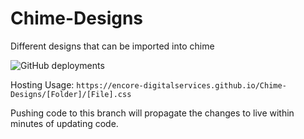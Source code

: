 # Chime-Designs
Different designs that can be imported into chime

![GitHub deployments](https://img.shields.io/github/deployments/encore-digitalservices/chime-designs/github-pages?label=Github%20Pages%20state)

Hosting Usage:
`https://encore-digitalservices.github.io/Chime-Designs/[Folder]/[File].css`

Pushing code to this branch will propagate the changes to live within minutes of updating code.
